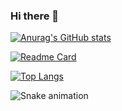 ### Hi there 👋

[![Anurag's GitHub stats](https://github-readme-stats.vercel.app/api?username=antoniojunnior)](https://github.com/anuraghazra/github-readme-stats&count_private=true&show_icons=true&theme=radical)

[![Readme Card](https://github-readme-stats.vercel.app/api/pin/?username=antoniojunnior&repo=antoniojunnior)](https://github.com/anuraghazra/github-readme-stats)

[![Top Langs](https://github-readme-stats.vercel.app/api/top-langs/?username=antoniojunnior&layout=compact)](https://github.com/anuraghazra/github-readme-stats)

![Snake animation](https://github.com/antoniojunnior/antoniojunnior/blob/output/github-contribution-grid-snake.svg)
